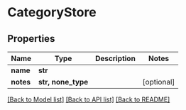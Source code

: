 # CategoryStore


## Properties
Name | Type | Description | Notes
------------ | ------------- | ------------- | -------------
**name** | **str** |  | 
**notes** | **str, none_type** |  | [optional] 

[[Back to Model list]](../README.md#documentation-for-models) [[Back to API list]](../README.md#documentation-for-api-endpoints) [[Back to README]](../README.md)


